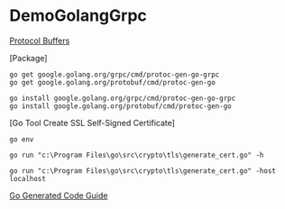 # DemoGolangGrpc

[Protocol Buffers](https://protobuf.dev/)

[Package]

```
go get google.golang.org/grpc/cmd/protoc-gen-go-grpc
go get google.golang.org/protobuf/cmd/protoc-gen-go

go install google.golang.org/grpc/cmd/protoc-gen-go-grpc
go install google.golang.org/protobuf/cmd/protoc-gen-go
```

[Go Tool Create SSL Self-Signed Certificate]

```
go env

go run "c:\Program Files\go\src\crypto\tls\generate_cert.go" -h

go run "c:\Program Files\go\src\crypto\tls\generate_cert.go" -host localhost
```

[Go Generated Code Guide](https://protobuf.dev/reference/go/go-generated/)
